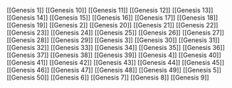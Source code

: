 [[Genesis 1]]
[[Genesis 10]]
[[Genesis 11]]
[[Genesis 12]]
[[Genesis 13]]
[[Genesis 14]]
[[Genesis 15]]
[[Genesis 16]]
[[Genesis 17]]
[[Genesis 18]]
[[Genesis 19]]
[[Genesis 2]]
[[Genesis 20]]
[[Genesis 21]]
[[Genesis 22]]
[[Genesis 23]]
[[Genesis 24]]
[[Genesis 25]]
[[Genesis 26]]
[[Genesis 27]]
[[Genesis 28]]
[[Genesis 29]]
[[Genesis 3]]
[[Genesis 30]]
[[Genesis 31]]
[[Genesis 32]]
[[Genesis 33]]
[[Genesis 34]]
[[Genesis 35]]
[[Genesis 36]]
[[Genesis 37]]
[[Genesis 38]]
[[Genesis 39]]
[[Genesis 4]]
[[Genesis 40]]
[[Genesis 41]]
[[Genesis 42]]
[[Genesis 43]]
[[Genesis 44]]
[[Genesis 45]]
[[Genesis 46]]
[[Genesis 47]]
[[Genesis 48]]
[[Genesis 49]]
[[Genesis 5]]
[[Genesis 50]]
[[Genesis 6]]
[[Genesis 7]]
[[Genesis 8]]
[[Genesis 9]]
